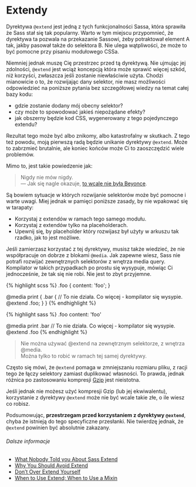 
# Extendy

Dyrektywa `@extend` jest jedną z tych funkcjonalności Sassa, która sprawiła że Sass stał się tak popularny. Warto w tym miejscu przypomnieć, że dyrektywa ta pozwala na przekazanie Sassowi, żeby potraktował element A tak, jakby pasował także do selektora B. Nie ulega wątpliwości, że może to być pomocne przy pisaniu modułowego CSSa.

Niemniej jednak muszę Cię przestrzec przed tą dyrektywą. Nie ujmując jej zdolności, `@extend` jest wciąż koncepcją która może sprawić więcej szkód, niż korzyści, zwłaszcza jeśli zostanie niewłaściwie użyta. Chodzi mianowicie o to, że rozwijając dany selektor, nie masz możliwości odpowiedzieć na poniższe pytania bez szczegółowej wiedzy na temat całej bazy kodu:

* gdzie zostanie dodany mój obecny selektor?
* czy może to spowodować jakieś niepożądane efekty?
* jak obszerny będzie kod CSS, wygenerowany z tego pojedynczego extendu?

Rezultat tego może być albo znikomy, albo katastrofalny w skutkach. Z tego też powodu, moją pierwszą radą będzie unikanie dyrektywy `@extend`. Może to zabrzmieć brutalnie, ale koniec końców może Ci to zaoszczędzić wiele problemów.

Mimo to, jest takie powiedzenie jak:

> Nigdy nie mów nigdy.<br>
> &mdash; Jak się nagle okazuje, [to wcale nie była Beyonce](https://github.com/HugoGiraudel/sass-guidelines/issues/31#issuecomment-69112419).

Są bowiem sytuacje w których rozwijanie selektorów może być pomocne i warte uwagi. Miej jednak w pamięci poniższe zasady, by nie wpakować się w tarapaty:

* Korzystaj z extendów w ramach tego samego modułu.
* Korzystaj z extendów tylko na placeholderach.
* Upewnij się, by placeholder który rozwijasz był użyty w arkuszu tak rzadko, jak to jest możliwe.

Jeśli zamierzasz korzystać z tej dyrektywy, musisz także wiedzieć, że nie współpracuje on dobrze z blokami `@media`. Jak zapewne wiesz, Sass nie potrafi rozwijać zewnętrznych selektorów z wnętrza media query. Kompilator w takich przypadkach po prostu się wysypuje, mówiąc Ci jednocześnie, że tak się nie robi. Nie jest to zbyt przyjemne.

<div class="code-block">
  <div class="code-block__wrapper" data-syntax="scss">
{% highlight scss %}
.foo {
  content: 'foo';
}

@media print {
  .bar {
    // To nie działa. Co więcej - kompilator się wysypie.
    @extend .foo;
  }
}
{% endhighlight %}
  </div>
  <div class="code-block__wrapper" data-syntax="sass">
{% highlight sass %}
.foo
  content: 'foo'

@media print
  .bar
    // To nie działa. Co więcej - kompilator się wysypie.
    @extend .foo
{% endhighlight %}
  </div>
</div>

> Nie można używać @extend na zewnętrznym selektorze, z wnętrza @media.<br>
> Można tylko to robić w ramach tej samej dyrektywy.

<div class="note">
  <p>Często się mówi, że <code>@extend</code> pomaga w zmniejszaniu rozmiaru pliku, z racji tego że łączy selektory zamiast duplikować własności. To prawda, jednak różnica po zastosowaniu kompresji <a href="http://en.wikipedia.org/wiki/Gzip">Gzip</a> jest nieistotna.</p>
  <p>Jeśli jednak nie możesz użyć kompresji Gzip (lub jej ekwiwalentu), korzystanie z dyrektywy <code>@extend</code> może nie być wcale takie złe, o ile wiesz co robisz.</p>
</div>

Podsumowując, **przestrzegam przed korzystaniem z dyrektywy `@extend`**, chyba że istnieją do tego specyficzne przesłanki. Nie twierdzę jednak, że `@extend` powinien być absolutnie zakazany.



###### Dalsze informacje

* [What Nobody Told you About Sass Extend](http://www.sitepoint.com/sass-extend-nobody-told-you/)
* [Why You Should Avoid Extend](http://www.sitepoint.com/avoid-sass-extend/)
* [Don’t Over Extend Yourself](http://pressupinc.com/blog/2014/11/dont-overextend-yourself-in-sass/)
* [When to Use Extend; When to Use a Mixin](http://csswizardry.com/2014/11/when-to-use-extend-when-to-use-a-mixin/)
